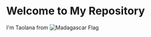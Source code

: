 # Welcome to My Repository

I'm Taolana from ![Madagascar Flag](images/Animated-Flag-Madagascar.gif)
